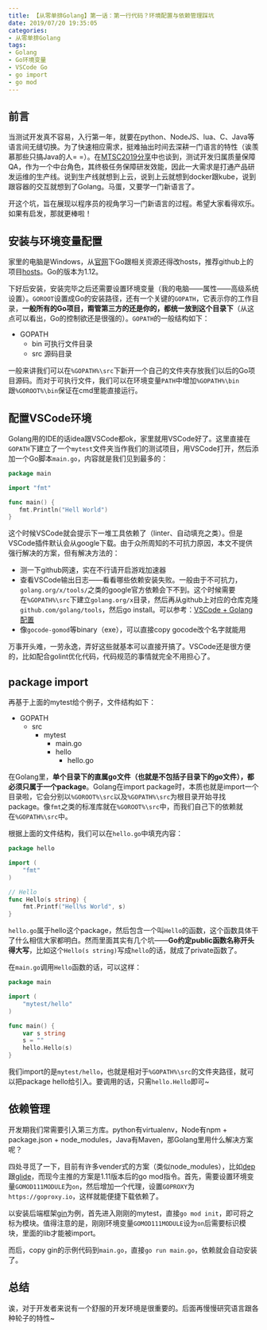 ```yaml
---
title: 【从零单排Golang】第一话：第一行代码？环境配置与依赖管理踩坑
date: 2019/07/20 19:35:05
categories:
- 从零单排Golang
tags:
- Golang
- Go环境变量
- VSCode Go
- go import
- go mod
---
```


## 前言

当测试开发真不容易，入行第一年，就要在python、NodeJS、lua、C、Java等语言间无缝切换。为了快速相应需求，挺难抽出时间去深耕一门语言的特性（诶羡慕那些只搞Java的人= =）。在[MTSC2019分享](https://utmhikari.github.io/2019/07/01/testlife_mtsc2019/)中也谈到，测试开发归属质量保障QA，作为一个中台角色，其终极任务保障研发效能，因此一大需求是打通产品研发运维的生产线。说到生产线就想到上云，说到上云就想到docker跟kube，说到跟容器的交互就想到了Golang。马蛋，又要学一门新语言了。

开这个坑，旨在展现以程序员的视角学习一门新语言的过程。希望大家看得欢乐。如果有启发，那就更棒啦！

## 安装与环境变量配置

家里的电脑是Windows，从[官网](https://golang.org/)下Go跟相关资源还得改hosts，推荐github上的项目[hosts](https://github.com/googlehosts/hosts)。Go的版本为1.12。

下好后安装，安装完毕之后还需要设置环境变量（我的电脑——属性——高级系统设置）。`GOROOT`设置成Go的安装路径，还有一个关键的`GOPATH`，它表示你的工作目录，**一般所有的Go项目，甭管第三方的还是你的，都统一放到这个目录下**（从这点可以看出，Go的控制欲还是很强的）。`GOPATH`的一般结构如下：

- GOPATH
  - bin 可执行文件目录
  - src 源码目录

一般来讲我们可以在`%GOPATH%\src`下新开一个自己的文件夹存放我们以后的Go项目源码。而对于可执行文件，我们可以在环境变量`PATH`中增加`%GOPATH%\bin`跟`%GOROOT%\bin`保证在cmd里能直接运行。

## 配置VSCode环境

Golang用的IDE的话idea跟VSCode都ok，家里就用VSCode好了。这里直接在`GOPATH`下建立了一个`mytest`文件夹当作我们的测试项目，用VSCode打开，然后添加一个Go脚本`main.go`，内容就是我们见到最多的：

```go
package main

import "fmt"

func main() {
   fmt.Println("Hell World")
}
```

这个时候VSCode就会提示下一堆工具依赖了（linter、自动填充之类）。但是VSCode插件默认会从google下载。由于众所周知的不可抗力原因，本文不提供强行解决的方案，但有解决方法的：

- 测一下github网速，实在不行请开启游戏加速器
- 查看VSCode输出日志——看看哪些依赖安装失败。一般由于不可抗力，`golang.org/x/tools/`之类的google官方依赖会下不到。这个时候需要在`%GOPATH%\src`下建立`golang.org/x`目录，然后再从github上对应的仓库克隆`github.com/golang/tools`，然后go install。可以参考：[VSCode + Golang配置](https://blog.csdn.net/u013295518/article/details/78766086)
- 像`gocode-gomod`等binary（exe），可以直接copy gocode改个名字就能用

万事开头难，一劳永逸，弄好这些就基本可以直接开搞了。VSCode还是很方便的，比如配合golint优化代码，代码规范的事情就完全不用担心了。

## package import

再基于上面的mytest给个例子，文件结构如下：

- GOPATH
  - src
    - mytest
      - main.go
      - hello
        - hello.go

在Golang里，**单个目录下的直属go文件（也就是不包括子目录下的go文件），都必须只属于一个package**。Golang在import package时，本质也就是import一个目录啦，它会分别以`%GOROOT%\src`以及`%GOPATH%\src`为根目录开始寻找package。像`fmt`之类的标准库就在`%GOROOT%\src`中，而我们自己下的依赖就在`%GOPATH%\src`中。

根据上面的文件结构，我们可以在`hello.go`中填充内容：

```go
package hello

import (
    "fmt"
)

// Hello
func Hello(s string) {
    fmt.Printf("Hell%s World", s)
}
```

`hello.go`属于hello这个package，然后包含一个叫`Hello`的函数，这个函数具体干了什么相信大家都明白。然而里面其实有几个坑——**Go约定public函数名称开头得大写**，比如这个`Hello(s string)`写成`hello`的话，就成了private函数了。

在`main.go`调用`Hello`函数的话，可以这样：

```go
package main

import (
    "mytest/hello"
)

func main() {
    var s string
    s = ""
    hello.Hello(s)
}
```

我们import的是`mytest/hello`，也就是相对于`%GOPATH%\src`的文件夹路径，就可以把package hello给引入。要调用的话，只需`hello.Hello`即可~

## 依赖管理

开发期我们常需要引入第三方库。python有virtualenv，Node有npm + package.json + node_modules，Java有Maven，那Golang里用什么解决方案呢？

四处寻觅了一下，目前有许多vender式的方案（类似node_modules），比如[dep](https://github.com/golang/dep)跟[glide](https://github.com/Masterminds/glide)，而现今主推的方案是1.11版本后的go mod指令。首先，需要设置环境变量`GOMOD111MODULE`为`on`，然后增加一个代理，设置`GOPROXY`为`https://goproxy.io`，这样就能便捷下载依赖了。

以安装后端框架[gin](https://github.com/gin-gonic/gin)为例，首先进入刚刚的mytest，直接`go mod init`，即可将之标为模块。值得注意的是，刚刚环境变量`GOMOD111MODULE`设为`on`后需要标识模块，里面的lib才能被import。

而后，copy gin的示例代码到`main.go`，直接`go run main.go`，依赖就会自动安装了。

## 总结

诶，对于开发者来说有一个舒服的开发环境是很重要的。后面再慢慢研究语言跟各种轮子的特性~
